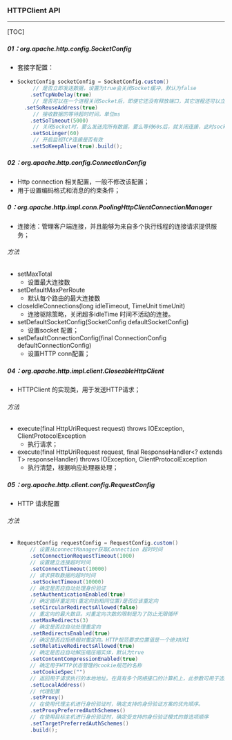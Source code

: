 ### HTTPClient API

------

[TOC]

##### 01：org.apache.http.config.SocketConfig

- 套接字配置：

- ```java
  SocketConfig socketConfig = SocketConfig.custom()
       // 是否立即发送数据，设置为true会关闭Socket缓冲，默认为false
      .setTcpNoDelay(true)
       // 是否可以在一个进程关闭Socket后，即使它还没有释放端口，其它进程还可以立即重用端口
  	.setSoReuseAddress(true) 
       // 接收数据的等待超时时间，单位ms
      .setSoTimeout(5000)
       // 关闭Socket时，要么发送完所有数据，要么等待60s后，就关闭连接，此时socket.close()是阻塞的
      .setSoLinger(60)
       // 开启监视TCP连接是否有效
      .setSoKeepAlive(true).build();
  ```

##### 02：org.apache.http.config.ConnectionConfig

- Http connection 相关配置，一般不修改该配置；
- 用于设置编码格式和消息的约束条件；

##### 0：org.apache.http.impl.conn.PoolingHttpClientConnectionManager

- 连接池：管理客户端连接，并且能够为来自多个执行线程的连接请求提供服务；

###### 方法

- setMaxTotal
  - 设置最大连接数
- setDefaultMaxPerRoute
  - 默认每个路由的最大连接数
- closeIdleConnections(long idleTimeout, TimeUnit timeUnit)
  - 连接驱除策略，关闭超多idleTime 时间不活动的连接。
- setDefaultSocketConfig(SocketConfig defaultSocketConfig)
  - 设置socket 配置；
- setDefaultConnectionConfig(final ConnectionConfig defaultConnectionConfig)
  - 设置HTTP conn配置；

##### 04：org.apache.http.impl.client.CloseableHttpClient

- HTTPClient 的实现类，用于发送HTTP请求；

###### 方法

- execute(final HttpUriRequest request) throws IOException, ClientProtocolException
  - 执行请求；
- execute(final HttpUriRequest request, final ResponseHandler<? extends T> responseHandler) throws IOException,
          ClientProtocolException
  - 执行清楚，根据响应处理器处理；

##### 05：org.apache.http.client.config.RequestConfig

- HTTP 请求配置

###### 方法

- ```java
  RequestConfig requestConfig = RequestConfig.custom()
      // 设置从connectManager获取Connection 超时时间
      .setConnectionRequestTimeout(1000)
      // 设置建立连接超时时间
      .setConnectTimeout(10000)
      // 请求获取数据的超时时间
      .setSocketTimeout(10000)
      // 确定是否应自动处理身份验证
      .setAuthenticationEnabled(true)
      // 确定循环重定向(重定向到相同位置)是否应该重定向
      .setCircularRedirectsAllowed(false)
      // 重定向的最大数目。对重定向次数的限制是为了防止无限循环
      .setMaxRedirects(3)
      // 确定是否应自动处理重定向
      .setRedirectsEnabled(true)
      // 确定是否应拒绝相对重定向。HTTP规范要求位置值是一个绝对URI
      .setRelativeRedirectsAllowed(true)
      // 确定是否应自动解压缩压缩实体，默认为true
      .setContentCompressionEnabled(true)
      // 确定用于HTTP状态管理的cookie规范的名称
      .setCookieSpec("")
      // 返回用于请求执行的本地地址。在具有多个网络接口的计算机上，此参数可用于选择其中的网络接口连接产生。
      .setLocalAddress()
      // 代理配置
      .setProxy()
      // 在使用代理主机进行身份验证时，确定支持的身份验证方案的优先顺序。
      .setProxyPreferredAuthSchemes()
      // 在使用目标主机进行身份验证时，确定受支持的身份验证模式的首选项顺序
      .setTargetPreferredAuthSchemes()
      .build();
  ```

  

